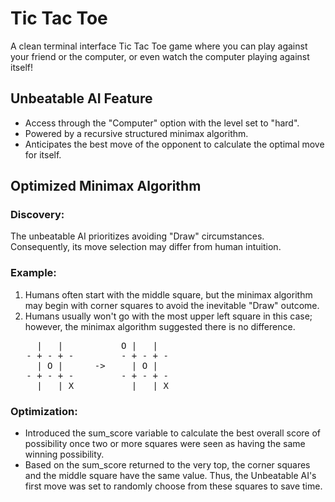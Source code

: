 # Tic Tac Toe

A clean terminal interface Tic Tac Toe game where you can play against your friend or the computer, or even watch the computer playing against itself!

## Unbeatable AI Feature
- Access through the "Computer" option with the level set to "hard".
- Powered by a recursive structured minimax algorithm.
- Anticipates the best move of the opponent to calculate the optimal move for itself.

## Optimized Minimax Algorithm

### Discovery:
The unbeatable AI prioritizes avoiding "Draw" circumstances. Consequently, its move selection may differ from human intuition.

### Example:
1. Humans often start with the middle square, but the minimax algorithm may begin with corner squares to avoid the inevitable "Draw" outcome.
2. Humans usually won't go with the most upper left square in this case; however, the minimax algorithm suggested there is no difference.
<pre>
     |   |           O |   |
   - + - + -         - + - + -
     | O |      ->     | O |   
   - + - + -         - + - + -
     |   | X           |   | X
</pre>

### Optimization:
- Introduced the sum_score variable to calculate the best overall score of possibility once two or more squares were seen as having the same winning possibility.
- Based on the sum_score returned to the very top, the corner squares and the middle square have the same value. Thus, the Unbeatable AI's first move was set to randomly choose from these squares to save time.
